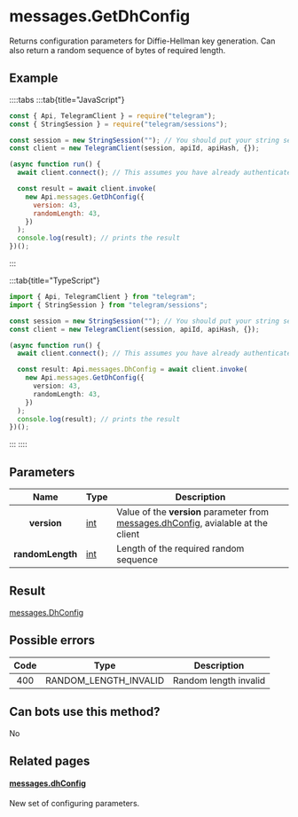 # messages.GetDhConfig

Returns configuration parameters for Diffie-Hellman key generation. Can also return a random sequence of bytes of required length.

## Example

::::tabs
:::tab{title="JavaScript"}

```js
const { Api, TelegramClient } = require("telegram");
const { StringSession } = require("telegram/sessions");

const session = new StringSession(""); // You should put your string session here
const client = new TelegramClient(session, apiId, apiHash, {});

(async function run() {
  await client.connect(); // This assumes you have already authenticated with .start()

  const result = await client.invoke(
    new Api.messages.GetDhConfig({
      version: 43,
      randomLength: 43,
    })
  );
  console.log(result); // prints the result
})();
```

:::

:::tab{title="TypeScript"}

```ts
import { Api, TelegramClient } from "telegram";
import { StringSession } from "telegram/sessions";

const session = new StringSession(""); // You should put your string session here
const client = new TelegramClient(session, apiId, apiHash, {});

(async function run() {
  await client.connect(); // This assumes you have already authenticated with .start()

  const result: Api.messages.DhConfig = await client.invoke(
    new Api.messages.GetDhConfig({
      version: 43,
      randomLength: 43,
    })
  );
  console.log(result); // prints the result
})();
```

:::
::::

## Parameters

|       Name       | Type                                      | Description                                                                                                                                   |
| :--------------: | ----------------------------------------- | --------------------------------------------------------------------------------------------------------------------------------------------- |
|   **version**    | [int](https://core.telegram.org/type/int) | Value of the **version** parameter from [messages.dhConfig](https://core.telegram.org/constructor/messages.dhConfig), avialable at the client |
| **randomLength** | [int](https://core.telegram.org/type/int) | Length of the required random sequence                                                                                                        |

## Result

[messages.DhConfig](https://core.telegram.org/type/messages.DhConfig)

## Possible errors

| Code | Type                  | Description           |
| :--: | --------------------- | --------------------- |
| 400  | RANDOM_LENGTH_INVALID | Random length invalid |

## Can bots use this method?

No

## Related pages

#### [messages.dhConfig](https://core.telegram.org/constructor/messages.dhConfig)

New set of configuring parameters.
